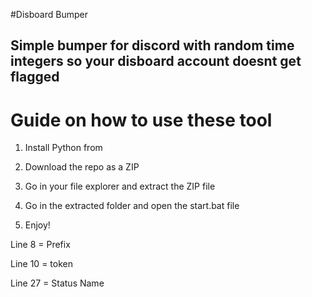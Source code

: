 #Disboard Bumper  
 
## Simple bumper for discord with random time integers so your disboard account doesnt get flagged  
  
# Guide on how to use these tool    
  
1. Install Python from  
   
2. Download the repo as a ZIP    
   
3. Go in your file explorer and extract the ZIP file
 
4. Go in the extracted folder and open the start.bat file

5. Enjoy!  
    
Line 8 = Prefix   
  
Line 10 = token   
  
Line 27 = Status Name    